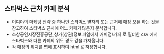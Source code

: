 ## 스타벅스 근처 카페 분석

* 이디야의 마케팅 전략 중 하나인 스타벅스 옆자리 또는 근처에 매장 오픈 하는 것을 참고하여 스타벅스 근처에 어느 카페가 많은지 분석합니다.
* 소상공인시장진흥공단_상가(상권)정보 파일에서 커피점/카페 로 필터한 csv 에서 스타벅스와 다른 카페의 위도 경도 값을 가져옵니다.
* 각 매장의 위치를 맵에 표시하여 html 로 저장합니다.

